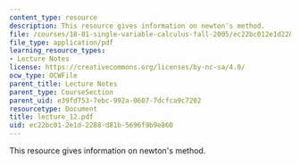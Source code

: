 ```yaml
---
content_type: resource
description: This resource gives information on newton's method.
file: /courses/18-01-single-variable-calculus-fall-2005/ec22bc012e1d2288d81b5696f9b9e860_lecture_12.pdf
file_type: application/pdf
learning_resource_types:
- Lecture Notes
license: https://creativecommons.org/licenses/by-nc-sa/4.0/
ocw_type: OCWFile
parent_title: Lecture Notes
parent_type: CourseSection
parent_uid: e39fd753-7ebc-992a-0607-7dcfca9c7202
resourcetype: Document
title: lecture_12.pdf
uid: ec22bc01-2e1d-2288-d81b-5696f9b9e860
---
```

This resource gives information on newton's method.